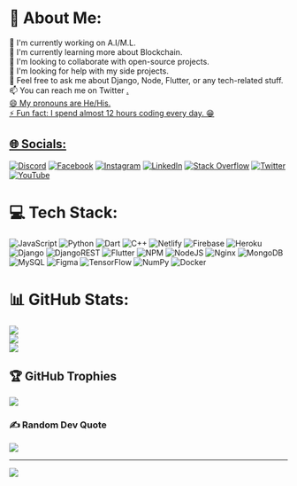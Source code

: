 # 💫 About Me:
🔭 I'm currently working on A.I/M.L.<br>🌱 I'm currently learning more about Blockchain.<br>👯 I'm looking to collaborate with open-source projects.<br>🤔 I'm looking for help with my side projects.<br>💬 Feel free to ask me about Django, Node, Flutter, or any tech-related stuff.<br>📫 You can reach me on Twitter <a href="https://twitter.com/loopassembly">.<br>😄 My pronouns are He/His.<br>⚡ Fun fact: I spend almost 12 hours coding every day. 😁


## 🌐 Socials:
[![Discord](https://img.shields.io/badge/Discord-%237289DA.svg?logo=discord&logoColor=white)](htttps://discord.gg/https://discord.gg/eJ8pCwQ3) [![Facebook](https://img.shields.io/badge/Facebook-%231877F2.svg?logo=Facebook&logoColor=white)](https://facebook.com/https://facebook.com/loopassembly) [![Instagram](https://img.shields.io/badge/Instagram-%23E4405F.svg?logo=Instagram&logoColor=white)](https://instagram.com/https://instagram.com/loop_assembly) [![LinkedIn](https://img.shields.io/badge/LinkedIn-%230077B5.svg?logo=linkedin&logoColor=white)](https://linkedin.com/in/https://linkedin.com/in/loopassembly) [![Stack Overflow](https://img.shields.io/badge/-Stackoverflow-FE7A16?logo=stack-overflow&logoColor=white)](https://stackoverflow.com/users/https://stackoverflow.com/users/14141164) [![Twitter](https://img.shields.io/badge/Twitter-%231DA1F2.svg?logo=Twitter&logoColor=white)](https://twitter.com/https://twitter.com/loopassembly) [![YouTube](https://img.shields.io/badge/YouTube-%23FF0000.svg?logo=YouTube&logoColor=white)](https://youtube.com/c/https://www.youtube.com/channel/UCsajQa995VQTgzBNIu5MYFA) 

# 💻 Tech Stack:
![JavaScript](https://img.shields.io/badge/javascript-%23323330.svg?style=plastic&logo=javascript&logoColor=%23F7DF1E) ![Python](https://img.shields.io/badge/python-3670A0?style=plastic&logo=python&logoColor=ffdd54) ![Dart](https://img.shields.io/badge/dart-%230175C2.svg?style=plastic&logo=dart&logoColor=white) ![C++](https://img.shields.io/badge/c++-%2300599C.svg?style=plastic&logo=c%2B%2B&logoColor=white) ![Netlify](https://img.shields.io/badge/netlify-%23000000.svg?style=plastic&logo=netlify&logoColor=#00C7B7) ![Firebase](https://img.shields.io/badge/firebase-%23039BE5.svg?style=plastic&logo=firebase) ![Heroku](https://img.shields.io/badge/heroku-%23430098.svg?style=plastic&logo=heroku&logoColor=white) ![Django](https://img.shields.io/badge/django-%23092E20.svg?style=plastic&logo=django&logoColor=white) ![DjangoREST](https://img.shields.io/badge/DJANGO-REST-ff1709?style=plastic&logo=django&logoColor=white&color=ff1709&labelColor=gray) ![Flutter](https://img.shields.io/badge/Flutter-%2302569B.svg?style=plastic&logo=Flutter&logoColor=white) ![NPM](https://img.shields.io/badge/NPM-%23000000.svg?style=plastic&logo=npm&logoColor=white) ![NodeJS](https://img.shields.io/badge/node.js-6DA55F?style=plastic&logo=node.js&logoColor=white) ![Nginx](https://img.shields.io/badge/nginx-%23009639.svg?style=plastic&logo=nginx&logoColor=white) ![MongoDB](https://img.shields.io/badge/MongoDB-%234ea94b.svg?style=plastic&logo=mongodb&logoColor=white) ![MySQL](https://img.shields.io/badge/mysql-%2300f.svg?style=plastic&logo=mysql&logoColor=white) 	![Figma](https://img.shields.io/badge/figma-%23F24E1E.svg?style=plastic&logo=figma&logoColor=white) ![TensorFlow](https://img.shields.io/badge/TensorFlow-%23FF6F00.svg?style=plastic&logo=TensorFlow&logoColor=white) ![NumPy](https://img.shields.io/badge/numpy-%23013243.svg?style=plastic&logo=numpy&logoColor=white) ![Docker](https://img.shields.io/badge/docker-%230db7ed.svg?style=plastic&logo=docker&logoColor=white)
# 📊 GitHub Stats:
![](https://github-readme-stats.vercel.app/api?username=loopassembly&theme=react&hide_border=false&include_all_commits=false&count_private=false)<br/>
![](https://github-readme-streak-stats.herokuapp.com/?user=loopassembly&theme=react&hide_border=false)<br/>
![](https://github-readme-stats.vercel.app/api/top-langs/?username=loopassembly&theme=react&hide_border=false&include_all_commits=false&count_private=false&layout=compact)

## 🏆 GitHub Trophies
![](https://github-profile-trophy.vercel.app/?username=loopassembly&theme=onestar&no-frame=false&no-bg=true&margin-w=4)

### ✍️ Random Dev Quote
![](https://quotes-github-readme.vercel.app/api?type=horizontal&theme=radical)

---
[![](https://visitcount.itsvg.in/api?id=loopassembly&icon=1&color=0)](https://visitcount.itsvg.in)

<!-- Proudly created with GPRM ( https://gprm.itsvg.in ) -->
